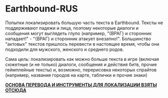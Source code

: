 # Earthbound-RUS
Попытки локализировать большую часть текста в Earthbound.
Тексты не поддерживают падежи и лица, поэтому некоторые диалоги и сообщения могут выглядеть глупо (например, "{ВРАГ} и сторонник нападает!" - "{ВРАГ} и сторонник атакует внезапно!". Большинство "актовых" текстов пришлось перевести в настоящее время, чтобы они подходили для мужского, женского и среднего родов.

Сама цель: локализировать как можно больше текста в игре (включая сюжетные (и не только) диалоги, сообщения и действия битв, прочие геймплейные тексты) и, возможно, перерисовка некоторых спрайтов (например, названия городов на карте, таблички и прочие знаки)

**[ОСНОВА ПЕРЕВОДА И ИНСТРУМЕНТЫ ДЛЯ ЛОКАЛИЗАЦИИ ВЗЯТЫ ОТСЮДА](https://github.com/Crystalwarrior/EarthBound-Russian-Translation)**
